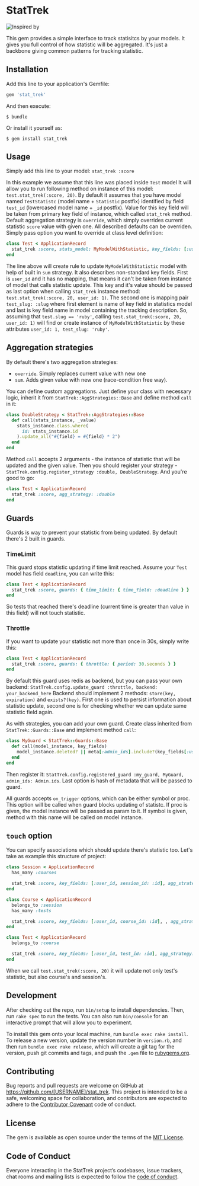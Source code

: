 # StatTrek

![Inspired by](http://www.startrek.com/uploads/assets/db_articles/6ee08d45f7a94d4c6fda9ee84833054a687ddf77.jpg)

This gem provides a simple interface to track statisitcs by your models. It gives you full control of how statistic will be aggregated. It's just a backbone giving common patterns for tracking statistic.

## Installation

Add this line to your application's Gemfile:

```ruby
gem 'stat_trek'
```

And then execute:

    $ bundle

Or install it yourself as:

    $ gem install stat_trek

## Usage

Simply add this line to your model:
`stat_trek :score`

In this example we assume that this line was placed inside `Test` model
It will allow you to run following method on instance of this model: `test.stat_trek(:score, 20)`. 
By default it assumes that you have model named `TestStatistc` (model name + `Statistic` postfix) identified by field `test_id` (lowercased model name + `_id` postfix). Value for this key field will be taken from primary key field of instance, which called `stat_trek` method. Default aggregation strategy is `override`, which simply overrides current statistic `score` value with given one.
All described defaults can be overriden. Simply pass option you want to override at class level definition:
```ruby
class Test < ApplicationRecord
  stat_trek :score, stats_model: MyModelWithStatistic, key_fields: [:user_id, test_slug: :slug], agg_strategy: :sum
end
```
The line above will create rule to update `MyModelWithStatistic` model with help of built in `sum` strategy.
It also describes non-standard key fields. First is `user_id` and it has no mapping, that means it can't be taken from instance of model that calls statistic update. This key and it's value should be passed as last option when calling `stat_trek` instance method: `test.stat_trek(:score, 20, user_id: 1)`.
The second one is mapping pair `test_slug: :slug` where first element is name of key field in statistics model and last is key field name in model containing the tracking description. So, assuming that `test.slug == 'ruby'`, calling `test.stat_trek(:score, 20, user_id: 1)` will find or create instance of `MyModelWithStatistic` by these attributes `user_id: 1, test_slug: 'ruby'`.

## Aggregation strategies
By default there's two aggregation strategies:
- `override`. Simply replaces current value with new one
- `sum`. Adds given value with new one (race-condition free way).

You can define custom aggregations. Just define your class with necessary logic, inherit it from `StatTrek::AggStrategies::Base` and define method `call` in it:
```ruby
class DoubleStrategy < StatTrek::AggStrategies::Base
  def call(stats_instance, _value)
    stats_instance.class.where(
      id: stats_instance.id
    ).update_all("#{field} = #{field} * 2")
  end
end
```
Method `call` accepts 2 arguments - the instance of statistic that will be updated and the given value.
Then you should register your strategy - `StatTrek.config.register_strategy :double, DoubleStrategy`.
And you're good to go:
```ruby
class Test < ApplicationRecord
  stat_trek :score, agg_strategy: :double
end
```

## Guards
Guards is way to prevent your statistic from being updated. By default there's 2 built in guards.

### TimeLimit
This guard stops statistic updating if time limit reached. Assume your `Test` model has field `deadline`, you can write this:
```ruby
class Test < ApplicationRecord
  stat_trek :score, guards: { time_limit: { time_field: :deadline } }
end
```
So tests that reached there's deadline (current time is greater than value in this field) will not touch statistic.

### Throttle
If you want to update your statistic not more than once in 30s, simply write this:
```ruby
class Test < ApplicationRecord
  stat_trek :score, guards: { throttle: { period: 30.seconds } }
end
```
By default this guard uses redis as backend, but you can pass your own backend:
`StatTrek.config.update_guard :throttle, backend: your_backend_here`
Backend should implement 2 methods: `store(key, expiration)` and `exists?(key)`. First one is used to persist information about statistic update, second one is for checking whether we can update same statistic field again.

As with strategies, you can add your own guard. Create class inherited from `StatTrek::Guards::Base` and implement method `call`:
```ruby
class MyGuard < StatTrek::Guards::Base
  def call(model_instance, key_fields)
    model_instance.deleted? || meta[:admin_ids].include?(key_fields[:user_id])
  end
end
```
Then register it: `StatTrek.config.registered_guard :my_guard, MyGuard, admin_ids: Admin.ids`. Last option is hash of metadata that will be passed to guard.

All guards accepts `on_trigger` options, which can be either symbol or proc. This option will be called when guard blocks updating of statistc. If proc is given, the model instance will be passed as param to it. If symbol is given, method with this name will be called on model instance.

## `touch` option
You can specify associations which should update there's statistic too. Let's take as example this structure of project:
```ruby
class Session < ApplicationRecord
  has_many :courses

  stat_trek :score, key_fields: [:user_id, session_id: :id], agg_strategy: :sum
end

class Course < ApplicationRecord
  belongs_to :session
  has_many :tests

  stat_trek :score, key_fields: [:user_id, course_id: :id], , agg_strategy: :sum, touch: :session
end

class Test < ApplicationRecord
  belongs_to :course

  stat_trek :score, key_fields: [:user_id, test_id: :id], agg_strategy: :sum, touch: :course
end
```

When we call `test.stat_trek(:score, 20)` it will update not only test's statistic, but also course's and session's.


## Development

After checking out the repo, run `bin/setup` to install dependencies. Then, run `rake spec` to run the tests. You can also run `bin/console` for an interactive prompt that will allow you to experiment.

To install this gem onto your local machine, run `bundle exec rake install`. To release a new version, update the version number in `version.rb`, and then run `bundle exec rake release`, which will create a git tag for the version, push git commits and tags, and push the `.gem` file to [rubygems.org](https://rubygems.org).

## Contributing

Bug reports and pull requests are welcome on GitHub at https://github.com/[USERNAME]/stat_trek. This project is intended to be a safe, welcoming space for collaboration, and contributors are expected to adhere to the [Contributor Covenant](http://contributor-covenant.org) code of conduct.

## License

The gem is available as open source under the terms of the [MIT License](https://opensource.org/licenses/MIT).

## Code of Conduct

Everyone interacting in the StatTrek project’s codebases, issue trackers, chat rooms and mailing lists is expected to follow the [code of conduct](https://github.com/[USERNAME]/stat_trek/blob/master/CODE_OF_CONDUCT.md).
